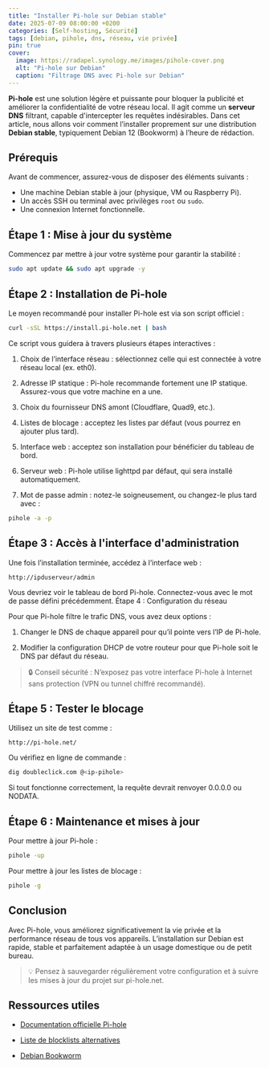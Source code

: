 ```yaml
---
title: "Installer Pi-hole sur Debian stable"
date: 2025-07-09 08:00:00 +0200
categories: [Self-hosting, Sécurité]
tags: [debian, pihole, dns, réseau, vie privée]
pin: true
cover:
  image: https://radapel.synology.me/images/pihole-cover.png
  alt: "Pi-hole sur Debian"
  caption: "Filtrage DNS avec Pi-hole sur Debian"
---
```


**Pi-hole** est une solution légère et puissante pour bloquer la publicité et améliorer la confidentialité de votre réseau local. Il agit comme un **serveur DNS** filtrant, capable d'intercepter les requêtes indésirables. Dans cet article, nous allons voir comment l’installer proprement sur une distribution **Debian stable**, typiquement Debian 12 (Bookworm) à l’heure de rédaction.

## Prérequis

Avant de commencer, assurez-vous de disposer des éléments suivants :

- Une machine Debian stable à jour (physique, VM ou Raspberry Pi).
- Un accès SSH ou terminal avec privilèges `root` ou `sudo`.
- Une connexion Internet fonctionnelle.

## Étape 1 : Mise à jour du système

Commencez par mettre à jour votre système pour garantir la stabilité :

```bash
sudo apt update && sudo apt upgrade -y
```

## Étape 2 : Installation de Pi-hole

Le moyen recommandé pour installer Pi-hole est via son script officiel :

```bash
curl -sSL https://install.pi-hole.net | bash
```

Ce script vous guidera à travers plusieurs étapes interactives :

  1. Choix de l’interface réseau : sélectionnez celle qui est connectée à votre réseau local (ex. eth0).

  2. Adresse IP statique : Pi-hole recommande fortement une IP statique. Assurez-vous que votre machine en a une.

  3. Choix du fournisseur DNS amont (Cloudflare, Quad9, etc.).

  4. Listes de blocage : acceptez les listes par défaut (vous pourrez en ajouter plus tard).

  5. Interface web : acceptez son installation pour bénéficier du tableau de bord.

  6. Serveur web : Pi-hole utilise lighttpd par défaut, qui sera installé automatiquement.

  7. Mot de passe admin : notez-le soigneusement, ou changez-le plus tard avec :
  
  ```bash
  pihole -a -p
  ```

## Étape 3 : Accès à l'interface d'administration

Une fois l’installation terminée, accédez à l’interface web :

```arduino
http://ipduserveur/admin
```

Vous devriez voir le tableau de bord Pi-hole. Connectez-vous avec le mot de passe défini précédemment.
Étape 4 : Configuration du réseau

Pour que Pi-hole filtre le trafic DNS, vous avez deux options :

  1. Changer le DNS de chaque appareil pour qu’il pointe vers l’IP de Pi-hole.

  2. Modifier la configuration DHCP de votre routeur pour que Pi-hole soit le DNS par défaut du réseau.

> 🔒 Conseil sécurité : N’exposez pas votre interface Pi-hole à Internet sans protection (VPN ou tunnel chiffré recommandé).

## Étape 5 : Tester le blocage

Utilisez un site de test comme :

```arduino
http://pi-hole.net/
```

Ou vérifiez en ligne de commande :

```bash
dig doubleclick.com @<ip-pihole>
```

Si tout fonctionne correctement, la requête devrait renvoyer 0.0.0.0 ou NODATA.

## Étape 6 : Maintenance et mises à jour

Pour mettre à jour Pi-hole :

```bash
pihole -up
```

Pour mettre à jour les listes de blocage :

```bash
pihole -g
```

## Conclusion

Avec Pi-hole, vous améliorez significativement la vie privée et la performance réseau de tous vos appareils. L’installation sur Debian est rapide, stable et parfaitement adaptée à un usage domestique ou de petit bureau.

> 💡 Pensez à sauvegarder régulièrement votre configuration et à suivre les mises à jour du projet sur pi-hole.net.

## Ressources utiles

- [Documentation officielle Pi-hole](https://docs.pi-hole.net/)

- [Liste de blocklists alternatives](https://firebog.net/)

- [Debian Bookworm](https://www.debian.org/releases/bookworm/)
